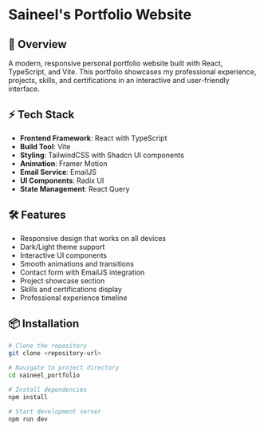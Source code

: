 # Saineel's Portfolio Website

## 🚀 Overview
A modern, responsive personal portfolio website built with React, TypeScript, and Vite. This portfolio showcases my professional experience, projects, skills, and certifications in an interactive and user-friendly interface.

## ⚡ Tech Stack
- **Frontend Framework**: React with TypeScript
- **Build Tool**: Vite
- **Styling**: TailwindCSS with Shadcn UI components
- **Animation**: Framer Motion
- **Email Service**: EmailJS
- **UI Components**: Radix UI
- **State Management**: React Query

## 🛠️ Features
- Responsive design that works on all devices
- Dark/Light theme support
- Interactive UI components
- Smooth animations and transitions
- Contact form with EmailJS integration
- Project showcase section
- Skills and certifications display
- Professional experience timeline

## 📦 Installation

```bash
# Clone the repository
git clone <repository-url>

# Navigate to project directory
cd saineel_portfolio

# Install dependencies
npm install

# Start development server
npm run dev
